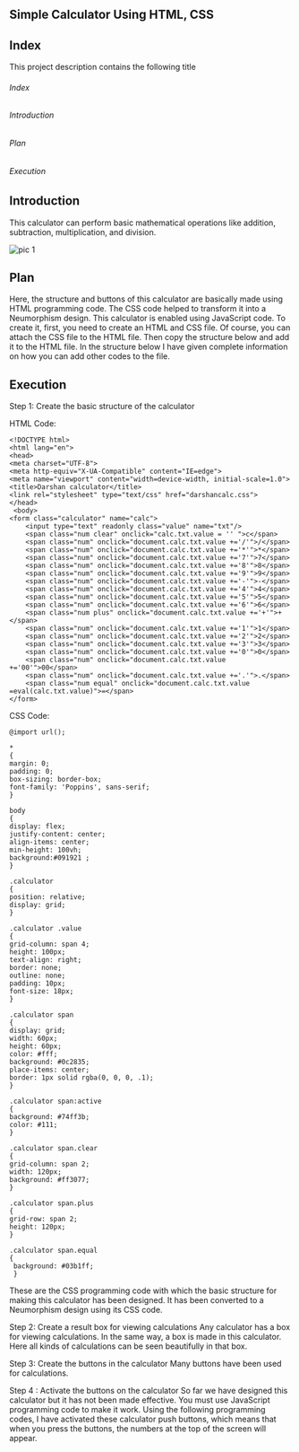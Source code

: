 <h2>Simple Calculator Using HTML, CSS </h2> 
<h2>Index</h2>
This project description contains the following title  
<h6>Index</h6>
<h6>Introduction</h6>
<h6>Plan</h6>
<h6>Execution</h6>
    
<h2>Introduction</h2>

This calculator can perform basic mathematical operations like addition, subtraction, multiplication, and division.

![pic 1](https://user-images.githubusercontent.com/88918534/165801269-adce15a5-c8e1-4fad-911a-5f8938c11bb6.png)
 
<h2>Plan</h2>
 
Here, the structure and buttons of this calculator are basically made using HTML programming code. The CSS code helped to transform it into a Neumorphism design. This calculator is enabled using JavaScript code.
To create it, first, you need to create an HTML and CSS file. Of course, you can attach the CSS file to the HTML file. Then copy the structure below and add it to the HTML file. In the structure below I have given complete information on how you can add other codes to the file.

<h2> Execution </h2>
Step 1: Create the basic structure of the calculator 

  HTML Code:
   
   
    <!DOCTYPE html>
    <html lang="en">
    <head>
    <meta charset="UTF-8">
    <meta http-equiv="X-UA-Compatible" content="IE=edge">
    <meta name="viewport" content="width=device-width, initial-scale=1.0">
    <title>Darshan calculator</title>
    <link rel="stylesheet" type="text/css" href="darshancalc.css">
    </head>
     <body>
    <form class="calculator" name="calc">
        <input type="text" readonly class="value" name="txt"/>
        <span class="num clear" onclick="calc.txt.value = '' ">c</span>
        <span class="num" onclick="document.calc.txt.value +='/'">/</span>
        <span class="num" onclick="document.calc.txt.value +='*'">*</span>
        <span class="num" onclick="document.calc.txt.value +='7'">7</span>
        <span class="num" onclick="document.calc.txt.value +='8'">8</span>
        <span class="num" onclick="document.calc.txt.value +='9'">9</span>
        <span class="num" onclick="document.calc.txt.value +='-'">-</span>
        <span class="num" onclick="document.calc.txt.value +='4'">4</span>
        <span class="num" onclick="document.calc.txt.value +='5'">5</span>
        <span class="num" onclick="document.calc.txt.value +='6'">6</span>
        <span class="num plus" onclick="document.calc.txt.value +='+'">+</span>
        <span class="num" onclick="document.calc.txt.value +='1'">1</span>
        <span class="num" onclick="document.calc.txt.value +='2'">2</span>
        <span class="num" onclick="document.calc.txt.value +='3'">3</span>
        <span class="num" onclick="document.calc.txt.value +='0'">0</span>
        <span class="num" onclick="document.calc.txt.value +='00'">00</span>
        <span class="num" onclick="document.calc.txt.value +='.'">.</span>
        <span class="num equal" onclick="document.calc.txt.value =eval(calc.txt.value)">=</span>
    </form> 
</body>
</html>



 CSS Code:
   
    @import url();

    *
    {
    margin: 0;
    padding: 0;
    box-sizing: border-box;
    font-family: 'Poppins', sans-serif;
    }

    body
    {
    display: flex;
    justify-content: center;
    align-items: center;
    min-height: 100vh;
    background:#091921 ;
    }

    .calculator
    {
    position: relative;
    display: grid;
    }

    .calculator .value
    {
    grid-column: span 4;
    height: 100px;
    text-align: right;
    border: none;
    outline: none;
    padding: 10px;
    font-size: 18px;
    }

    .calculator span
    {
    display: grid;
    width: 60px;
    height: 60px;
    color: #fff;
    background: #0c2835;
    place-items: center;
    border: 1px solid rgba(0, 0, 0, .1);
    }

    .calculator span:active
    {
    background: #74ff3b;
    color: #111;
    }

    .calculator span.clear
    {
    grid-column: span 2;
    width: 120px;
    background: #ff3077;
    }

    .calculator span.plus
    {
    grid-row: span 2;
    height: 120px;
    }

    .calculator span.equal
    {
     background: #03b1ff; 
     }
 
 
These are the CSS programming code with which the basic structure for making this calculator has been designed. It has been converted to a Neumorphism design using its CSS code.

Step 2: Create a result box for viewing calculations
Any calculator has a box for viewing calculations. In the same way, a box is made in this calculator. Here all kinds of calculations can be seen beautifully in that box. 


Step 3: Create the buttons in the calculator
Many buttons have been used for calculations.

 Step 4 : Activate the buttons on the calculator 
So far we have designed this calculator but it has not been made effective. You must use JavaScript programming code to make it work. 
Using the following programming codes, I have activated these calculator push buttons, which means that when you press the buttons, the numbers at the top of the screen will appear.




 



